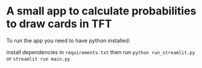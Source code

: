 # A small app to calculate probabilities to draw cards in TFT

To run the app you need to have python installed:

install dependencies in `requirements.txt` then run `python run_streamlit.py` or `streamlit run main.py`
